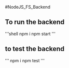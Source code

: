 #NodeJS_FS_Backend

## To run the backend

'''shell
npm i
npm start
'''

## to test the backend

''' 
npm i
npm test
'''

